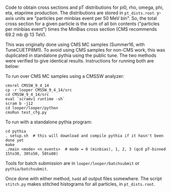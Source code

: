 Code to obtain cross sections and pT distributions for pi0, rho, omega, phi, eta, etaprime production.
The distributions are stored in `pt_dists.root`. y-axis units are "particles per minbias event per 50 MeV bin".
So, the total cross section for a given particle is the sum of all bin contents ("particles per minbias event")
times the MinBias cross section (CMS recommends 69.2 mb @ 13 TeV).

This was originally done using CMS MC samples (Summer16, with TuneCUETP8M1).
To avoid using CMS samples for non-CMS work, this was duplicated in standalone pythia
using the public tune. The two methods were verified to give identical results.
Instructions for running both are below:

To run over CMS MC samples using a CMSSW analyzer:
```
cmsrel CMSSW_9_4_14
cp -r looper CMSSW_9_4_14/src
cd CMSSW_9_4_14/src
eval `scramv1 runtime -sh`
scram b -j12
cd looper/looper/python
cmsRun test_cfg.py
```

To run with a standalone pythia program:
```
cd pythia
. setup.sh  # this will download and compile pythia if it hasn't been done yet
make
./main <mode> <n_events>  # mode = 0 (minbias), 1, 2, 3 (qcd pT-binned 15to30, 30to50, 50to80)
```

Tools for batch submission are in `looper/looper/batchsubmit` or `pythia/batchsubmit`.

Once done with either method, `hadd` all output files somewhere. 
The script `stitch.py` makes stitched histograms for all particles, in `pt_dists.root`.
